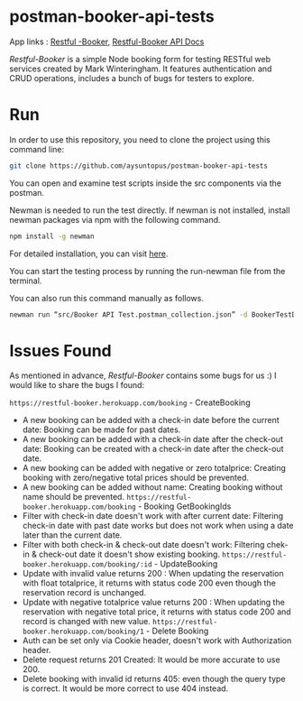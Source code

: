 # postman-booker-api-tests
App links :  [Restful -Booker](https://restful-booker.herokuapp.com/),  [Restful-Booker API Docs](https://restful-booker.herokuapp.com/apidoc/index.html)

_Restful-Booker_  is a simple Node booking form for testing RESTful web services created by Mark Winteringham. It features authentication and CRUD operations, includes a bunch of bugs for testers to explore.

# Run

In order to use this repository, you need to clone the project using this command line:

```bash
git clone https://github.com/aysuntopus/postman-booker-api-tests
```
You can open and examine test scripts inside the src components via the postman.

Newman is needed to run the test directly. If newman is not installed, install newman packages via npm with the following command.
```bash
npm install -g newman
```
For detailed installation, you can visit [here](https://learning.postman.com/docs/collections/using-newman-cli/installing-running-newman/).

You can start the testing process by running the run-newman file from the terminal.

You can also run this command manually as follows.
```bash
newman run “src/Booker API Test.postman_collection.json” -d BookerTestData.csv
```
# Issues Found
As mentioned in advance, _Restful-Booker_ contains some bugs for us :)
I would like to share the bugs I found:

`https://restful-booker.herokuapp.com/booking` - CreateBooking
-  A new booking can be added with a check-in date before the current date: Booking can be made for past dates.
- A new booking can be added with a check-in date after the check-out date: Booking can be created with a check-in date after the check-out date.
-  A new booking can be added with negative or zero totalprice: Creating booking with zero/negative total prices should be prevented.
- A new booking can be added without name: Creating booking without name should be prevented.
`https://restful-booker.herokuapp.com/booking` - Booking GetBookingIds
- Filter with check-in date doesn't work with after current date: Filtering check-in date with past date works but does not work when using a date later than the current date.
- Filter with both check-in & check-out date doesn't work: Filtering chek-in & check-out date it doesn't show existing booking.
`https://restful-booker.herokuapp.com/booking/:id` - UpdateBooking
-  Update with invalid value returns 200 : When updating the reservation with float totalprice, it returns with status code 200 even though the reservation record is unchanged.
-  Update with negative totalprice value returns 200 : When updating the reservation with negative total price, it returns with status code 200 and record is changed with new value.
`https://restful-booker.herokuapp.com/booking/1`  - Delete Booking
-   Auth can be set only via Cookie header, doesn't work with Authorization header.
-   Delete request returns 201 Created: It would be more accurate to use 200.
-   Delete  booking with invalid id returns 405: even though the query type is correct. It would be more correct to use 404 instead.

